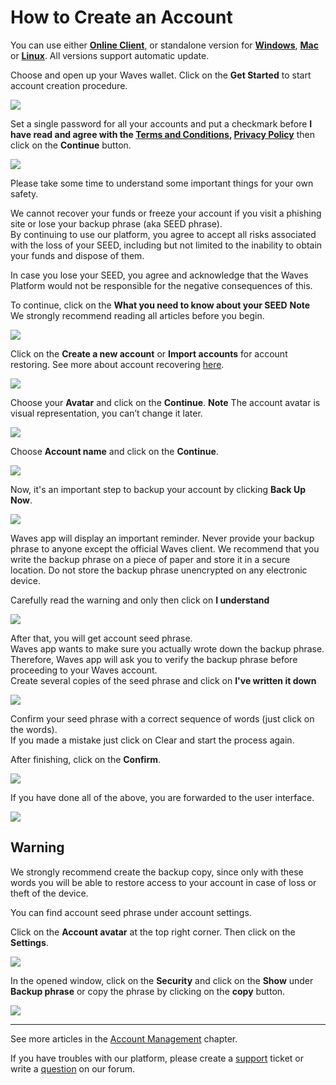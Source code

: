 # How to Create an Account

You can use either [**Online Client**](https://dex.wavesplatform.com), or standalone version for [**Windows**](https://wavesplatform.com/files/WavesClient-win.zip), [**Mac**](https://wavesplatform.com/files/WavesClient-mac.dmg) or [**Linux**](https://wavesplatform.com/files/WavesClient-linux.deb). All versions support automatic update.

Choose and open up your Waves wallet. Click on the **Get Started** to start account creation procedure.

![](/_assets/account_creation_01.png)

Set a single password for all your accounts and put a checkmark before **I have read and agree with the [Terms and Conditions](https://wavesplatform.com/files/docs/Waves_terms_and_conditions.pdf), [Privacy Policy](https://wavesplatform.com/files/docs/Waves_privacy_policy.pdf)** then click on the **Continue** button.

![](/_assets/account_creation_02.png)

Please take some time to understand some important things for your own safety.

We cannot recover your funds or freeze your account if you visit a phishing site or lose your backup phrase \(aka SEED phrase\).  
By continuing to use our platform, you agree to accept all risks associated with the loss of your SEED, including but not limited to the inability to obtain your funds and dispose of them.

In case you lose your SEED, you agree and acknowledge that the Waves Platform would not be responsible for the negative consequences of this.

To continue, click on the **What you need to know about your SEED**
**Note** We strongly recommend reading all articles before you begin.

![](/_assets/account_creation_001.png)

Click on the **Create a new account** or **Import accounts** for account restoring. See more about account recovering [here](/waves-client/account-management/restore-an-account.md).

![](/_assets/account_creation_03.png)

Choose your **Avatar** and click on the **Continue**.
**Note** The account avatar is visual representation, you can’t change it later.

![](/_assets/account_creation_04.png)

Choose **Account name** and click on the **Continue**.

![](/_assets/account_creation_05.png)

Now, it's an important step to backup your account by clicking **Back Up Now**.

![](/_assets/account_creation_06.png)

Waves app will display an important reminder. Never provide your backup phrase to anyone except the official Waves client. We recommend that you write the backup phrase on a piece of paper and store it in a secure location. Do not store the backup phrase unencrypted on any electronic device.

Carefully read the warning and only then click on **I understand**

![](/_assets/account_creation_07.png)

After that, you will get account seed phrase.  
Waves app wants to make sure you actually wrote down the backup phrase. Therefore, Waves app will ask you to verify the backup phrase before proceeding to your Waves account.  
Create several copies of the seed phrase and click on **I've written it down**

![](/_assets/account_creation_08.png)

Сonfirm your seed phrase with a correct sequence of words \(just click on the words\).  
If you made a mistake just click on Clear and start the process again.

After finishing, click on the **Confirm**.

![](/_assets/account_creation_09.png)

If you have done all of the above, you are forwarded to the user interface.

![](/_assets/account_creation_10.png)

## Warning

We strongly recommend create the backup copy, since only with these words you will be able to restore access to your account in case of loss or theft of the device.

You can find account seed phrase under account settings.

Click on the **Account avatar** at the top right corner. Then click on the **Settings**.

![](/_assets/advanced_features_001.png)

In the opened window, click on the **Security** and click on the **Show** under **Backup phrase** or copy the phrase by clicking on the **copy** button.

![](/_assets/backup_02.png)

---

See more articles in the [Account Management](/waves-client/account-management.md) chapter.

If you have troubles with our platform, please create a [support](https://support.wavesplatform.com/) ticket or write a [question](https://forum.wavesplatform.com/) on our forum.
